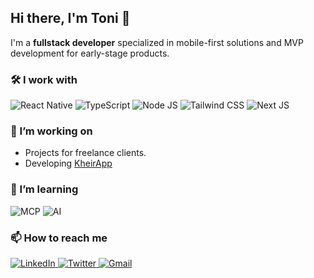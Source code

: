 ## Hi there, I'm Toni 👋

I'm a **fullstack developer** specialized in mobile-first solutions and MVP development for early-stage products.

### 🛠️​ I work with

<div display="flex">
  <img src="https://img.shields.io/badge/react-%2320232a.svg?style=for-the-badge&logo=react&logoColor=%2361DAFB" alt="React Native"/>
  <img src="https://img.shields.io/badge/typescript-%23007ACC.svg?style=for-the-badge&logo=typescript&logoColor=white" alt="TypeScript"/>
    <img src="https://img.shields.io/badge/typescript-%23007ACC.svg?style=for-the-badge&logo=typescript&logoColor=white" alt="Node JS"/>
  <img src="https://img.shields.io/badge/Gatsby-%23663399.svg?style=for-the-badge&logo=gatsby&logoColor=white" alt="Tailwind CSS"/>
  <img src="https://img.shields.io/badge/Next-black?style=for-the-badge&logo=next.js&logoColor=white" alt="Next JS"/>
</div>

### 🔭 I’m working on

- Projects for freelance clients.
- Developing [KheirApp](https://www.kheirapp.com)

### 📖 I’m learning

<div display="flex">
  <img src="https://img.shields.io/badge/hyperledger-2F3134?style=for-the-badge&logo=hyperledger&logoColor=white" alt="MCP"/>
  <img src="https://img.shields.io/badge/Ethereum-3C3C3D?style=for-the-badge&logo=Ethereum&logoColor=white" alt="AI"/>
</div>

### 📫 How to reach me

<div display="flex">
  <a href="https://www.linkedin.com/in/toni-martin-649251185/">
    <img src="https://img.shields.io/badge/linkedin-%230077B5.svg?style=for-the-badge&logo=linkedin&logoColor=white" alt="LinkedIn"/>
  </a>
  <a href="https://x.com/amartin770">
    <img src="https://img.shields.io/badge/codewithbernard-%231DA1F2.svg?style=for-the-badge&logo=Twitter&logoColor=white" alt="Twitter"/>
  </a>
  <a href="">
    <img src="https://img.shields.io/badge/Medium-12100E?style=for-the-badge&logo=medium&logoColor=white" alt="Gmail"/>
  </a>
</div>
